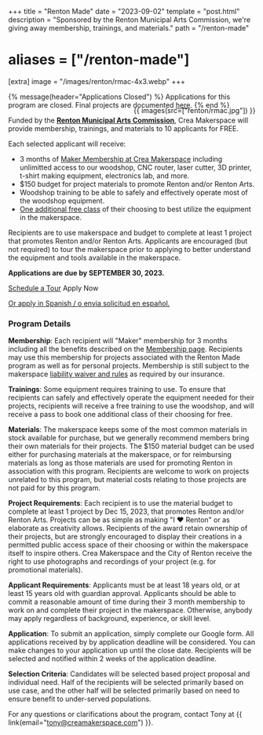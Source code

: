 +++
title = "Renton Made"
date = "2023-09-02"
template = "post.html"
description = "Sponsored by the Renton Municipal Arts Commission, we're giving away membership, trainings, and materials."
path = "/renton-made"
# aliases = ["/renton-made"]

[extra]
image = "/images/renton/rmac-4x3.webp"
+++

{% message(header="Applications Closed") %}
Applications for this program are closed. Final projects are documented <a href="/blog/2024/renton-made-projects">here</a>.
{% end %}

<div class="is-size-4">

<div class="container" style="max-width:300px; margin-top: -20px; float:right;">
{{ images(src=["renton/rmac.jpg"]) }}
</div>

Funded by the [**Renton Municipal Arts Commission**](https://www.rentonwa.gov/city_hall/mayor/boards__commissions__committees/renton_municipal_arts_commission), Crea Makerspace will provide membership, trainings, and materials to 10 applicants for FREE.

Each selected applicant will receive:

- 3 months of [Maker Membership at Crea Makerspace](/join) including unlimitted access to our woodshop, CNC router, laser cutter, 3D printer, t-shirt making equipment, electronics lab, and more.
- $150 budget for project materials to promote Renton and/or Renton Arts.
- Woodshop training to be able to safely and effectively operate most of the woodshop equipment.
- [One additional free class](https://bookwhen.com/creamakerspace) of their choosing to best utilize the equipment in the makerspace.

Recipients are to use makerspace and budget to complete at least 1 project that promotes Renton and/or Renton Arts. Applicants are encouraged (but not required) to tour the makerspace prior to applying to better understand the equipment and tools available in the makerspace.

**Applications are due by SEPTEMBER 30, 2023.**

</div>

<a href="https://calendly.com/creamakerspace/meet" class="button is-light is-large mt-6">Schedule a Tour</a>
<a class="button is-primary is-large mt-6" disabled data-goatcounter-click="renton-made-apply">Apply Now</a>

<div class="is-size-7">

[Or apply in Spanish / o envia solicitud en español.](/es/renton-made)

</div>

### Program Details

**Membership**: Each recipient will "Maker" membership for 3 months including all the benefits described on the [Membership page](/join). Recipients may use this membership for projects associated with the Renton Made program as well as for personal projects. Membership is still subject to the makerspace [liability waiver and rules](/policies) as required by our insurance.

**Trainings**: Some equipment requires training to use. To ensure that recipients can safely and effectively operate the equipment needed for their projects, recipients will receive a free training to use the woodshop, and will receive a pass to book one additional class of their choosing for free.

**Materials**: The makerspace keeps some of the most common materials in stock available for purchase, but we generally recommend members bring their own materials for their projects. The $150 material budget can be used either for purchasing materials at the makerspace, or for reimbursing materials as long as those materials are used for promoting Renton in association with this program. Recipients are welcome to work on projects unrelated to this program, but material costs relating to those projects are not paid for by this program.

**Project Requirements**: Each recipient is to use the material budget to complete at least 1 project by Dec 15, 2023, that promotes Renton and/or Renton Arts. Projects can be as simple as making "I ❤️ Renton" or as elaborate as creativity allows. Recipients of the award retain ownership of their projects, but are strongly encouraged to display their creations in a permitted public access space of their choosing or within the makerspace itself to inspire others. Crea Makerspace and the City of Renton receive the right to use photographs and recordings of your project (e.g. for promotional materials).

**Applicant Requirements**: Applicants must be at least 18 years old, or at least 15 years old with guardian approval. Applicants should be able to commit a reasonable amount of time during their 3 month membership to work on and complete their project in the makerspace. Otherwise, anybody may apply regardless of background, experience, or skill level.

**Application**: To submit an application, simply complete our Google form. All applications received by by application deadline will be considered. You can make changes to your application up until the close date. Recipients will be selected and notified within 2 weeks of the application deadline.

**Selection Criteria**: Candidates will be selected based project proposal and individual need. Half of the recipients will be selected primarily based on use case, and the other half will be selected primarily based on need to ensure benefit to under-served populations.

For any questions or clarifications about the program, contact Tony at {{ link(email="tony@creamakerspace.com") }}.
